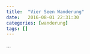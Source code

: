 ```yaml
---
title:  "Vier Seen Wanderung"
date:   2016-08-01 22:31:30
categories: [wanderung]
tags: []
---
```


...
